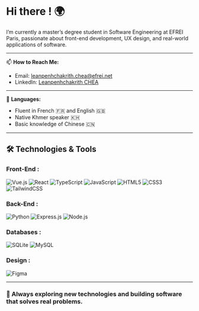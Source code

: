 # Hi there ! 🌍

I’m currently a master’s degree student in Software Engineering at EFREI Paris, passionate about front-end development, UX design, and real-world applications of software.

---

📫 **How to Reach Me:**

- Email: leanpenhchakrith.chea@efrei.net  
- LinkedIn: [Leanpenhchakrith CHEA](https://www.linkedin.com/in/leanpenhchakrith-chea)

---

💬 **Languages:**

- Fluent in French 🇫🇷 and English 🇬🇧
- Native Khmer speaker 🇰🇭
- Basic knowledge of Chinese 🇨🇳  

---

## 🛠 Technologies & Tools

### Front-End :

![Vue.js](https://img.shields.io/badge/-Vue.js-4FC08D?style=flat&logo=vue.js&logoColor=black)
![React](https://img.shields.io/badge/-ReactJs-3178C6?logo=react&logoColor=white)
![TypeScript](https://shields.io/badge/TypeScript-3178C6?logo=TypeScript&logoColor=FFF&style=flat-square)
![JavaScript](https://img.shields.io/badge/-JavaScript-F7DF1E?style=flat&logo=javascript&logoColor=white)
![HTML5](https://img.shields.io/badge/-HTML5-E34F26?style=flat&logo=html5&logoColor=white)
![CSS3](https://img.shields.io/badge/-CSS3-1572B6?style=flat&logo=css3)
![TailwindCSS](https://img.shields.io/badge/tailwindcss-0F172A?&logo=tailwindcss)

### Back-End :

![Python](https://img.shields.io/badge/-Python-3776AB?style=flat&logo=python&logoColor=white)
![Express.js](https://img.shields.io/badge/-Express.js-000000?style=flat&logo=express&logoColor=white)
![Node.js](https://img.shields.io/badge/-Node.js-339933?style=flat&logo=node.js&logoColor=white)

### Databases :

![SQLite](https://img.shields.io/badge/-SQLite-003B57?style=flat&logo=sqlite&logoColor=white)
![MySQL](https://img.shields.io/badge/-MySQL-4479A1?style=flat&logo=mysql&logoColor=white)

### Design :

![Figma](https://img.shields.io/badge/-Figma-F24E1E?style=flat&logo=figma&logoColor=white)

---

### 🚀 Always exploring new technologies and building software that solves real problems.
